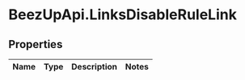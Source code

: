 # BeezUpApi.LinksDisableRuleLink

## Properties
Name | Type | Description | Notes
------------ | ------------- | ------------- | -------------


